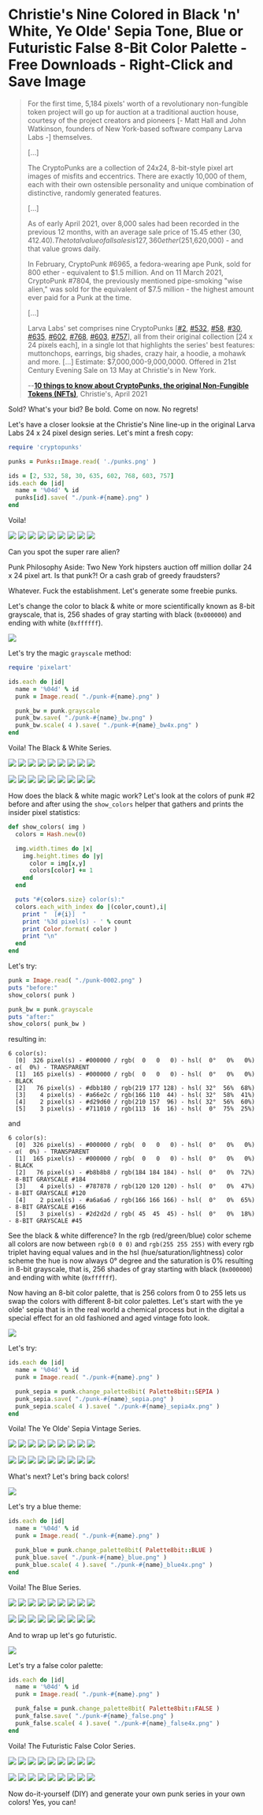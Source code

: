 # Christie's Nine Colored in Black 'n' White, Ye Olde' Sepia Tone, Blue or Futuristic False 8-Bit Color Palette - Free Downloads - Right-Click and Save Image


> For the first time, 5,184 pixels' worth of a revolutionary non-fungible token project will go up for auction
> at a traditional auction house, courtesy of the project creators and pioneers [- Matt Hall and John Watkinson, founders of New York-based software company Larva Labs -] themselves.
>
> [...]
>
>  The CryptoPunks are a collection of 24x24, 8-bit-style pixel art images of misfits and eccentrics.
>  There are exactly 10,000 of them, each with their own ostensible personality
>  and unique combination of distinctive, randomly generated features.
>
> [...]
>
> As of early April 2021, over 8,000 sales had been recorded in the previous 12 months,
> with an average sale price of 15.45 ether ($30,412.40).
> The total value of all sales is 127,360 ether ($251,620,000) - and that value grows daily.
>
> In February, CryptoPunk #6965, a fedora-wearing ape Punk, sold for 800 ether - equivalent to $1.5 million.
> And on 11 March 2021, CryptoPunk #7804, the previously mentioned pipe-smoking "wise alien,"
> was sold for the equivalent of $7.5 million - the highest amount ever paid for a Punk at the time.
>
> [...]
>
> Larva Labs' set comprises nine CryptoPunks [[#2](https://www.larvalabs.com/cryptopunks/details/2),
> [#532](https://www.larvalabs.com/cryptopunks/details/532),
> [#58](https://www.larvalabs.com/cryptopunks/details/58),
> [#30](https://www.larvalabs.com/cryptopunks/details/30),
> [#635](https://www.larvalabs.com/cryptopunks/details/635),
> [#602](https://www.larvalabs.com/cryptopunks/details/602),
> [#768](https://www.larvalabs.com/cryptopunks/details/768),
> [#603](https://www.larvalabs.com/cryptopunks/details/603),
> [#757](https://www.larvalabs.com/cryptopunks/details/757)], all from their original collection [24 x 24 pixels each],
> in a single lot that highlights the series' best features: muttonchops, earrings, big shades, crazy hair, a hoodie, a mohawk and more.
> [...]
> Estimate: $7,000,000-9,000,0000.
>  Offered in 21st Century Evening Sale on 13 May at Christie's in New York.
>
>  --[**10 things to know about CryptoPunks, the original Non-Fungible Tokens (NFTs)**](https://www.christies.com/features/10-things-to-know-about-CryptoPunks-11569-1.aspx), Christie's, April 2021


Sold? What's your bid?  Be bold. Come on now. No regrets!


Let's have a closer looksie at
the Christie's Nine line-up
in the original Larva Labs 24 x 24 pixel design series.
Let's mint a fresh copy:


``` ruby
require 'cryptopunks'

punks = Punks::Image.read( './punks.png' )

ids = [2, 532, 58, 30, 635, 602, 768, 603, 757]
ids.each do |id|
  name = '%04d' % id
  punks[id].save( "./punk-#{name}.png" )
end
```

Voila!

![](i/punk-0002.png)
![](i/punk-0532.png)
![](i/punk-0058.png)
![](i/punk-0030.png)
![](i/punk-0635.png)
![](i/punk-0602.png)
![](i/punk-0768.png)
![](i/punk-0603.png)
![](i/punk-0757.png)


Can you spot the super rare alien?


Punk Philosophy Aside: Two New York hipsters auction off million dollar 24 x 24 pixel art. Is that punk?!  Or a cash grab of greedy fraudsters?



Whatever. Fuck the establishment.
Let's generate some freebie punks.


Let's change the color to black & white or
more scientifically known as 8-bit grayscale, that is,
256 shades of gray
starting with black (`0x000000`)
and ending with white (`0xffffff`).


![](i/palette_grayscale.png)


Let's try the magic `grayscale` method:

``` ruby
require 'pixelart'

ids.each do |id|
  name = '%04d' % id
  punk = Image.read( "./punk-#{name}.png" )

  punk_bw = punk.grayscale
  punk_bw.save( "./punk-#{name}_bw.png" )
  punk_bw.scale( 4 ).save( "./punk-#{name}_bw4x.png" )
end
```


Voila! The Black & White Series.

![](i/punk-0002_bw.png)
![](i/punk-0532_bw.png)
![](i/punk-0058_bw.png)
![](i/punk-0030_bw.png)
![](i/punk-0635_bw.png)
![](i/punk-0602_bw.png)
![](i/punk-0768_bw.png)
![](i/punk-0603_bw.png)
![](i/punk-0757_bw.png)

![](i/punk-0002_bw4x.png)
![](i/punk-0532_bw4x.png)
![](i/punk-0058_bw4x.png)
![](i/punk-0030_bw4x.png)
![](i/punk-0635_bw4x.png)
![](i/punk-0602_bw4x.png)
![](i/punk-0768_bw4x.png)
![](i/punk-0603_bw4x.png)
![](i/punk-0757_bw4x.png)



How does the black & white magic work?
Let's look at the colors
of punk #2 before and after
using the `show_colors` helper
that gathers and prints the insider pixel statistics:


``` ruby
def show_colors( img )
  colors = Hash.new(0)

  img.width.times do |x|
    img.height.times do |y|
      color = img[x,y]
      colors[color] += 1
    end
  end

  puts "#{colors.size} color(s):"
  colors.each_with_index do |(color,count),i|
    print "  [#{i}]  "
    print '%3d pixel(s) - ' % count
    print Color.format( color )
    print "\n"
  end
end
```

Let's try:

```ruby
punk = Image.read( "./punk-0002.png" )
puts "before:"
show_colors( punk )

punk_bw = punk.grayscale
puts "after:"
show_colors( punk_bw )
```

resulting in:

```
6 color(s):
  [0]  326 pixel(s) - #000000 / rgb(  0   0   0) - hsl(  0°   0%   0%) - α(  0%) - TRANSPARENT
  [1]  165 pixel(s) - #000000 / rgb(  0   0   0) - hsl(  0°   0%   0%)           - BLACK
  [2]   76 pixel(s) - #dbb180 / rgb(219 177 128) - hsl( 32°  56%  68%)
  [3]    4 pixel(s) - #a66e2c / rgb(166 110  44) - hsl( 32°  58%  41%)
  [4]    2 pixel(s) - #d29d60 / rgb(210 157  96) - hsl( 32°  56%  60%)
  [5]    3 pixel(s) - #711010 / rgb(113  16  16) - hsl(  0°  75%  25%)
```

and

```
6 color(s):
  [0]  326 pixel(s) - #000000 / rgb(  0   0   0) - hsl(  0°   0%   0%) - α(  0%) - TRANSPARENT
  [1]  165 pixel(s) - #000000 / rgb(  0   0   0) - hsl(  0°   0%   0%)           - BLACK
  [2]   76 pixel(s) - #b8b8b8 / rgb(184 184 184) - hsl(  0°   0%  72%)           - 8-BIT GRAYSCALE #184
  [3]    4 pixel(s) - #787878 / rgb(120 120 120) - hsl(  0°   0%  47%)           - 8-BIT GRAYSCALE #120
  [4]    2 pixel(s) - #a6a6a6 / rgb(166 166 166) - hsl(  0°   0%  65%)           - 8-BIT GRAYSCALE #166
  [5]    3 pixel(s) - #2d2d2d / rgb( 45  45  45) - hsl(  0°   0%  18%)           - 8-BIT GRAYSCALE #45
```

See the black & white difference?
In the rgb (red/green/blue) color scheme
all colors are now between
`rgb(0 0 0)` and `rgb(255 255 255)` with
every rgb triplet having equal values
and in the hsl (hue/saturation/lightness) color scheme
the hue is now always 0° degree
and the saturation is 0% resulting in
8-bit grayscale, that is,
256 shades of gray
starting with black (`0x000000`)
and ending with white (`0xffffff`).


Now having an 8-bit color palette, that is 256 colors
from 0 to 255 lets us
swap the colors with different 8-bit color palettes.
Let's start with the ye olde' sepia
that is in the real world a chemical process
but in the digital a special effect for
an old fashioned and aged vintage foto look.


![](i/palette_sepia.png)


Let's try:

``` ruby
ids.each do |id|
  name = '%04d' % id
  punk = Image.read( "./punk-#{name}.png" )

  punk_sepia = punk.change_palette8bit( Palette8bit::SEPIA )
  punk_sepia.save( "./punk-#{name}_sepia.png" )
  punk_sepia.scale( 4 ).save( "./punk-#{name}_sepia4x.png" )
end
```


Voila! The Ye Olde' Sepia Vintage Series.

![](i/punk-0002_sepia.png)
![](i/punk-0532_sepia.png)
![](i/punk-0058_sepia.png)
![](i/punk-0030_sepia.png)
![](i/punk-0635_sepia.png)
![](i/punk-0602_sepia.png)
![](i/punk-0768_sepia.png)
![](i/punk-0603_sepia.png)
![](i/punk-0757_sepia.png)

![](i/punk-0002_sepia4x.png)
![](i/punk-0532_sepia4x.png)
![](i/punk-0058_sepia4x.png)
![](i/punk-0030_sepia4x.png)
![](i/punk-0635_sepia4x.png)
![](i/punk-0602_sepia4x.png)
![](i/punk-0768_sepia4x.png)
![](i/punk-0603_sepia4x.png)
![](i/punk-0757_sepia4x.png)




What's next? Let's bring back colors!

![](i/palette_blue.png)

Let's try a blue theme:

``` ruby
ids.each do |id|
  name = '%04d' % id
  punk = Image.read( "./punk-#{name}.png" )

  punk_blue = punk.change_palette8bit( Palette8bit::BLUE )
  punk_blue.save( "./punk-#{name}_blue.png" )
  punk_blue.scale( 4 ).save( "./punk-#{name}_blue4x.png" )
end
```


Voila! The Blue Series.

![](i/punk-0002_blue.png)
![](i/punk-0532_blue.png)
![](i/punk-0058_blue.png)
![](i/punk-0030_blue.png)
![](i/punk-0635_blue.png)
![](i/punk-0602_blue.png)
![](i/punk-0768_blue.png)
![](i/punk-0603_blue.png)
![](i/punk-0757_blue.png)

![](i/punk-0002_blue4x.png)
![](i/punk-0532_blue4x.png)
![](i/punk-0058_blue4x.png)
![](i/punk-0030_blue4x.png)
![](i/punk-0635_blue4x.png)
![](i/punk-0602_blue4x.png)
![](i/punk-0768_blue4x.png)
![](i/punk-0603_blue4x.png)
![](i/punk-0757_blue4x.png)



And to wrap up let's go futuristic.

![](i/palette_false.png)


Let's try a false color palette:

``` ruby
ids.each do |id|
  name = '%04d' % id
  punk = Image.read( "./punk-#{name}.png" )

  punk_false = punk.change_palette8bit( Palette8bit::FALSE )
  punk_false.save( "./punk-#{name}_false.png" )
  punk_false.scale( 4 ).save( "./punk-#{name}_false4x.png" )
end
```

Voila! The Futuristic False Color Series.

![](i/punk-0002_false.png)
![](i/punk-0532_false.png)
![](i/punk-0058_false.png)
![](i/punk-0030_false.png)
![](i/punk-0635_false.png)
![](i/punk-0602_false.png)
![](i/punk-0768_false.png)
![](i/punk-0603_false.png)
![](i/punk-0757_false.png)

![](i/punk-0002_false4x.png)
![](i/punk-0532_false4x.png)
![](i/punk-0058_false4x.png)
![](i/punk-0030_false4x.png)
![](i/punk-0635_false4x.png)
![](i/punk-0602_false4x.png)
![](i/punk-0768_false4x.png)
![](i/punk-0603_false4x.png)
![](i/punk-0757_false4x.png)



Now do-it-yourself (DIY) and generate your own punk series
in your own colors! Yes, you can!



